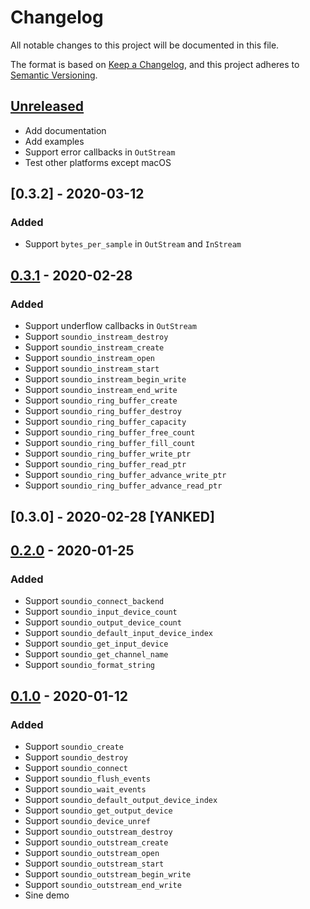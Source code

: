 # Changelog
All notable changes to this project will be documented in this file.

The format is based on [Keep a Changelog](https://keepachangelog.com/en/1.0.0/),
and this project adheres to [Semantic Versioning](https://semver.org/spec/v2.0.0.html).

## [Unreleased]

- Add documentation
- Add examples
- Support error callbacks in `OutStream`
- Test other platforms except macOS

## [0.3.2] - 2020-03-12
### Added
  - Support `bytes_per_sample` in `OutStream` and `InStream`

## [0.3.1] - 2020-02-28

### Added
  - Support underflow callbacks in `OutStream`
  - Support `soundio_instream_destroy`
  - Support `soundio_instream_create`
  - Support `soundio_instream_open`
  - Support `soundio_instream_start`
  - Support `soundio_instream_begin_write`
  - Support `soundio_instream_end_write`
  - Support `soundio_ring_buffer_create`
  - Support `soundio_ring_buffer_destroy`
  - Support `soundio_ring_buffer_capacity`
  - Support `soundio_ring_buffer_free_count`
  - Support `soundio_ring_buffer_fill_count`
  - Support `soundio_ring_buffer_write_ptr`
  - Support `soundio_ring_buffer_read_ptr`
  - Support `soundio_ring_buffer_advance_write_ptr`
  - Support `soundio_ring_buffer_advance_read_ptr`

## [0.3.0] - 2020-02-28 [YANKED]

## [0.2.0] - 2020-01-25
### Added
  - Support `soundio_connect_backend`
  - Support `soundio_input_device_count`
  - Support `soundio_output_device_count`
  - Support `soundio_default_input_device_index`
  - Support `soundio_get_input_device`
  - Support `soundio_get_channel_name`
  - Support `soundio_format_string`

## [0.1.0] - 2020-01-12
### Added
  - Support `soundio_create`
  - Support `soundio_destroy`
  - Support `soundio_connect`
  - Support `soundio_flush_events`
  - Support `soundio_wait_events`
  - Support `soundio_default_output_device_index`
  - Support `soundio_get_output_device`
  - Support `soundio_device_unref`
  - Support `soundio_outstream_destroy`
  - Support `soundio_outstream_create`
  - Support `soundio_outstream_open`
  - Support `soundio_outstream_start`
  - Support `soundio_outstream_begin_write`
  - Support `soundio_outstream_end_write`
  - Sine demo

[Unreleased]: https://github.com/thara/SoundIO/compare/v0.1.0...HEAD
[0.3.1]: https://github.com/thara/SoundIO/releases/compare/v0.1.0...v0.3.0
[0.2.0]: https://github.com/thara/SoundIO/releases/compare/v0.1.0...v0.2.0
[0.1.0]: https://github.com/thara/SoundIO/releases/tag/v0.1.0
